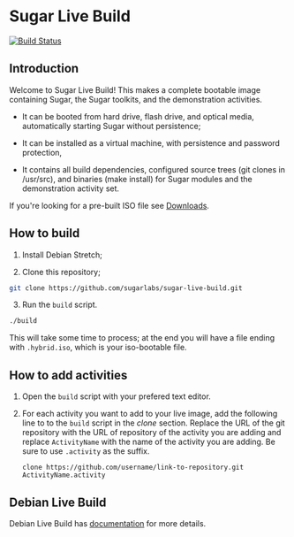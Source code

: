 # Sugar Live Build
[![Build Status](https://travis-ci.org/aniketmaithani/sugar-live-build.svg?branch=master)](https://travis-ci.org/aniketmaithani/sugar-live-build)
## Introduction

Welcome to Sugar Live Build! This makes a complete bootable image
containing Sugar, the Sugar toolkits, and the demonstration
activities.

- It can be booted from hard drive, flash drive, and optical media,
automatically starting Sugar without persistence;

- It can be installed as a virtual machine, with persistence and
password protection,

- It contains all build dependencies, configured source trees (git
clones in /usr/src), and binaries (make install) for Sugar modules
and the demonstration activity set.

If you're looking for a pre-built ISO file see
[Downloads](http://people.sugarlabs.org/~quozl/sugar-live-build-20171009/).

## How to build

1. Install Debian Stretch;

2. Clone this repository;
```bash
git clone https://github.com/sugarlabs/sugar-live-build.git
```

3. Run the `build` script.
```bash
./build
```

This will take some time to process; at the end you will have a file
ending with `.hybrid.iso`, which is your iso-bootable file.

## How to add activities

1. Open the `build` script with your prefered text editor.

2. For each activity you want to add to your live image, add the
following line to to the `build` script in the *clone* section.
Replace the URL of the git repository with the URL of repository of
the activity you are adding and replace `ActivityName` with the name
of the activity you are adding. Be sure to use `.activity` as the
suffix.

    `clone https://github.com/username/link-to-repository.git     ActivityName.activity`

## Debian Live Build

Debian Live Build has
[documentation](https://debian-live.alioth.debian.org/live-manual/stable/manual/html/live-manual.en.html#107)
for more details.

